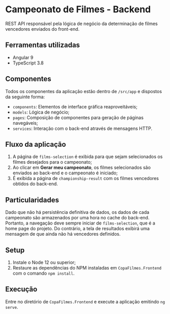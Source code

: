 # Campeonato de Filmes - Backend

REST API responsável pela lógica de negócio da determinação de filmes vencedores enviados do front-end.

## Ferramentas utilizadas
- Angular 9
- TypeScript 3.8

## Componentes
Todos os componentes da aplicação estão dentro de `/src/app` e dispostos da seguinte forma:
- `components`: Elementos de interface gráfica reaproveitáveis;
- `models`: Lógica de negócio;
- `pages`: Composição de componentes para geração de páginas navegáveis;
- `services`: Interação com o back-end através de mensagens HTTP.

## Fluxo da aplicação
1. A página de `films-selection` é exibida para que sejam selecionados os filmes desejados para o campeonato;
2. Ao clicar em <b>Gerar meu campeonato</b>, os filmes selecionados são enviados ao back-end e o campeonato é iniciado;
3. É exibida a página de `championship-result` com os filmes vencedores obtidos do back-end.

## Particularidades
Dado que não há persistência definitiva de dados, os dados de cada campeonato são armazenados por uma hora no cache do back-end. Portanto, a navegação deve sempre iniciar de `films-selection`, que é a home page do projeto. Do contrário, a tela de resultados exibirá uma mensagem de que ainda não há vencedores definidos.

## Setup
1. Instale o Node 12 ou superior;
2. Restaure as dependências do NPM instaladas em `CopaFilmes.Frontend` com o comando `npm install`.

## Execução
Entre no diretório de `CopaFilmes.Frontend` e execute a aplicação emitindo `ng serve`.